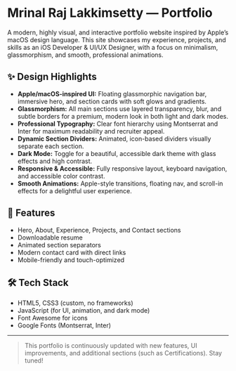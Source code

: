<!--
## Welcome to GitHub Pages
The Github Pages features allows you create websites with predefined domains as 'RepositoriesName'.github.io

# [Mrinal Personal Portfolio](https://mrinalrajl.github.io/Mrinal12324.github.io/)
Smooth and Soothing Animation on my Personal Portfolio website. There will be frequent changes to this website!!

# Keep Practicing! 
This website was designed using Design Thinking Process which invloves
- E (Empathize)
- D (Design)
- I (Ideate)
- P (Prototype)
- T (Test)

## Comming Soon 
- UI Upadtes with smart animations
- Certifications section coming soon 
- Background Colour will be changed
-->

# Mrinal Raj Lakkimsetty — Portfolio

A modern, highly visual, and interactive portfolio website inspired by Apple’s macOS design language. This site showcases my experience, projects, and skills as an iOS Developer & UI/UX Designer, with a focus on minimalism, glassmorphism, and smooth, professional animations.

## ✨ Design Highlights
- **Apple/macOS-inspired UI:** Floating glassmorphic navigation bar, immersive hero, and section cards with soft glows and gradients.
- **Glassmorphism:** All main sections use layered transparency, blur, and subtle borders for a premium, modern look in both light and dark modes.
- **Professional Typography:** Clear font hierarchy using Montserrat and Inter for maximum readability and recruiter appeal.
- **Dynamic Section Dividers:** Animated, icon-based dividers visually separate each section.
- **Dark Mode:** Toggle for a beautiful, accessible dark theme with glass effects and high contrast.
- **Responsive & Accessible:** Fully responsive layout, keyboard navigation, and accessible color contrast.
- **Smooth Animations:** Apple-style transitions, floating nav, and scroll-in effects for a delightful user experience.

## 🚀 Features
- Hero, About, Experience, Projects, and Contact sections
- Downloadable resume
- Animated section separators
- Modern contact card with direct links
- Mobile-friendly and touch-optimized

## 🛠️ Tech Stack
- HTML5, CSS3 (custom, no frameworks)
- JavaScript (for UI, animation, and dark mode)
- Font Awesome for icons
- Google Fonts (Montserrat, Inter)

---

> This portfolio is continuously updated with new features, UI improvements, and additional sections (such as Certifications). Stay tuned!

